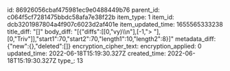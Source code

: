 id: 86926056cbaf475981ec9e0488449b76
parent_id: c064f5cf7281475bbdc58afa7e38f22b
item_type: 1
item_id: dcb3201987804a4f907c6023d2af401e
item_updated_time: 1655565333238
title_diff: "[]"
body_diff: "[{\"diffs\":[[0,\"vy)\\\n\"],[-1,\"> \"],[0,\"Triv\"]],\"start1\":70,\"start2\":70,\"length1\":10,\"length2\":8}]"
metadata_diff: {"new":{},"deleted":[]}
encryption_cipher_text: 
encryption_applied: 0
updated_time: 2022-06-18T15:19:30.327Z
created_time: 2022-06-18T15:19:30.327Z
type_: 13